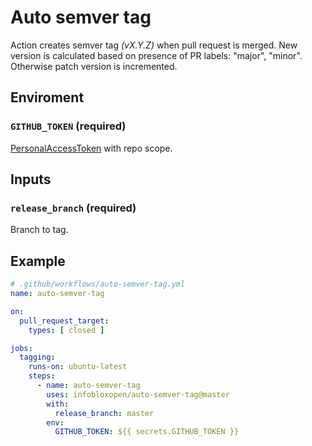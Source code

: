 # Auto semver tag

Action creates semver tag *(vX.Y.Z)* when pull request is merged. New version is calculated based on presence of PR labels: "major", "minor". Otherwise patch version is incremented.

## Enviroment

### `GITHUB_TOKEN` **(required)**

[PersonalAccessToken](https://docs.github.com/en/github/authenticating-to-github/keeping-your-account-and-data-secure/creating-a-personal-access-token) with repo scope.

## Inputs

### `release_branch` **(required)**
Branch to tag.

## Example

```yaml
# .github/workflows/auto-semver-tag.yml
name: auto-semver-tag

on:
  pull_request_target:
    types: [ closed ]

jobs:
  tagging:
    runs-on: ubuntu-latest
    steps:
      - name: auto-semver-tag
        uses: infobloxopen/auto-semver-tag@master
        with:
          release_branch: master
        env:
          GITHUB_TOKEN: ${{ secrets.GITHUB_TOKEN }}
```

